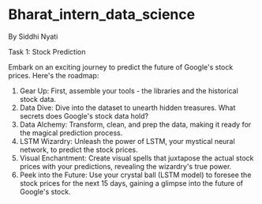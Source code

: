 # Bharat_intern_data_science
By Siddhi Nyati

Task 1: Stock Prediction

Embark on an exciting journey to predict the future of Google's stock prices. Here's the roadmap:
1. Gear Up: First, assemble your tools - the libraries and the historical stock data.
2. Data Dive: Dive into the dataset to unearth hidden treasures. What secrets does Google's stock data hold?
3. Data Alchemy: Transform, clean, and prep the data, making it ready for the magical prediction process.
4. LSTM Wizardry: Unleash the power of LSTM, your mystical neural network, to predict the stock prices.
5. Visual Enchantment: Create visual spells that juxtapose the actual stock prices with your predictions, revealing the wizardry's true power.
6. Peek into the Future: Use your crystal ball (LSTM model) to foresee the stock prices for the next 15 days, gaining a glimpse into the future of Google's stock.
